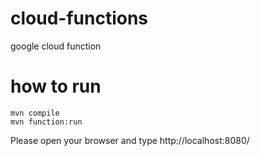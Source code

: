 # cloud-functions
google cloud function

# how to run
```
mvn compile
mvn function:run
```

Please open your browser and type http://localhost:8080/
